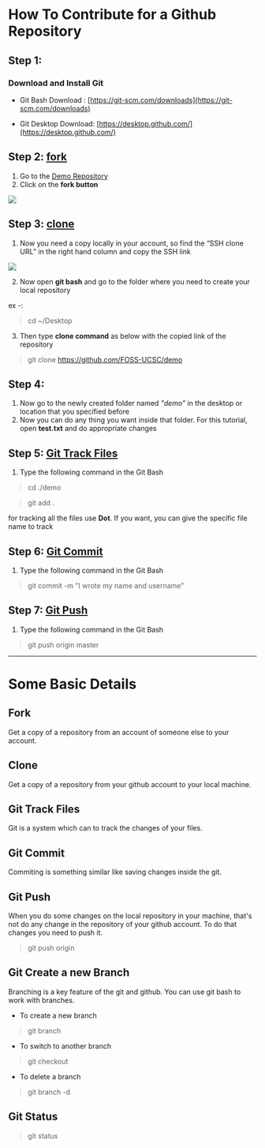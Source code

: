 # How To Contribute for a Github Repository

## Step 1:

### Download and Install Git

* Git Bash Download : [https://git-scm.com/downloads](https://git-scm.com/downloads)

* Git Desktop Download: [https://desktop.github.com/](https://desktop.github.com/)

## Step 2: [fork](#fork)

1. Go to the [Demo Repository](https://github.com/FOSS-UCSC/demo)
2. Click on the **fork button** 

![](https://image.ibb.co/fD4M7p/Capture.png)

## Step 3: [clone](#clone)
1. Now you need a copy locally in your account, so find the “SSH clone URL” in the right hand column and copy the SSH link

![](https://github.com/FOSS-UCSC/demo/blob/master/Assets/Capture01.PNG)

2. Now open **git bash** and go to the folder where you need to create your local repository

ex -:
> cd ~/Desktop

3. Then type **clone command** as below with the copied link of the repository
> git clone https://github.com/FOSS-UCSC/demo
 
## Step 4:

1. Now go to the newly created folder named *"demo"* in the desktop or location that you specified before
2. Now you can do any thing you want inside that folder. For this tutorial, open **test.txt** and do appropriate changes

## Step 5: [Git Track Files](#git-track-files)

1. Type the following command in the Git Bash
> cd ./demo

> git add .

for tracking all the files use **Dot**. If you want, you can give the specific file name to track

## Step 6: [Git Commit](#git-commit)

1. Type the following command in the Git Bash
> git commit -m "I wrote my name and username"

## Step 7: [Git Push](#git-push)

1. Type the following command in the Git Bash
> git push origin master


--------------------------------------------------------------------------------
# Some Basic Details

## Fork
Get a copy of a repository from an account of someone else to your account.

## Clone
Get a copy of a repository from your github account to your local machine.

## Git Track Files
Git is a system which can to track the changes of your files.

## Git Commit
Commiting is something similar like saving changes inside the git.

## Git Push
When you do some changes on the local repository in your machine, that's not do any change in the repository of your github account. To do that changes you need to push it.
> git push origin <branch name>

## Git Create a new Branch
Branching is a key feature of the git and github. You can use git bash to work with branches.
 - To create a new branch
 > git branch <branch name>
 
 - To switch to another branch
 > git checkout <branch name>
 
 - To delete a branch
 > git branch -d <branch name>
 
 ## Git Status
 > git status
 
 
 
